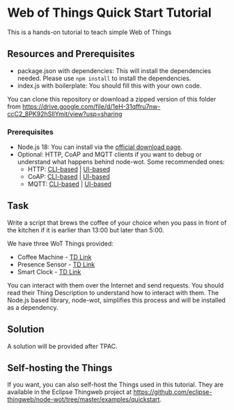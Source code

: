 # Web of Things Quick Start Tutorial

This is a hands-on tutorial to teach simple Web of Things 

## Resources and Prerequisites

- package.json with dependencies: This will install the dependencies needed. Please use `npm install` to install the dependencies.
- index.js with boilerplate: You should fill this with your own code.

You can clone this repository or download a zipped version of this folder from <https://drive.google.com/file/d/1eH-31qffru7nw-ccC2_8PK92hSIlYmit/view?usp=sharing>

### Prerequisites

- Node.js 18: You can install via the [official download page](https://nodejs.org/en/download).
- Optional: HTTP, CoAP and MQTT clients if you want to debug or understand what happens behind node-wot. Some recommended ones:
  - HTTP: [CLI-based](https://curl.se/) | [UI-based](https://www.postman.com/)
  - CoAP: [CLI-based](https://www.npmjs.com/package/coap-cli) | [UI-based](https://github.com/mkovatsc/Copper4Cr)
  - MQTT: [CLI-based](https://mosquitto.org/download/) | [UI-based](https://mqttx.app/downloads)

## Task

Write a script that brews the coffee of your choice when you pass in front of the kitchen if it is earlier than 13:00 but later than 5:00.

We have three WoT Things provided:

- Coffee Machine - [TD Link](https://zion.vaimee.com/things/urn:uuid:6823008a-032a-4e82-af03-7cb40231fbfe)
- Presence Sensor - [TD Link](https://zion.vaimee.com/things/urn:uuid:0a028f8e-8a91-4aaf-a346-9a48d440fd7c)
- Smart Clock - [TD Link](https://zion.vaimee.com/things/urn:uuid:913cf8cb-3687-4d98-8d2f-f6f27cfc7162)

You can interact with them over the Internet and send requests.
You should read their Thing Description to understand how to interact with them.
The Node.js based library, node-wot, simplifies this process and will be installed as a dependency.

## Solution

A solution will be provided after TPAC.

## Self-hosting the Things

If you want, you can also self-host the Things used in this tutorial. They are available in the Eclipse Thingweb project at <https://github.com/eclipse-thingweb/node-wot/tree/master/examples/quickstart>.
